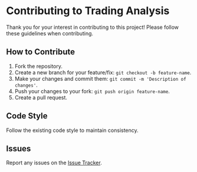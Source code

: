 # Contributing to Trading Analysis

Thank you for your interest in contributing to this project! Please follow these guidelines when contributing.

## How to Contribute

1. Fork the repository.
2. Create a new branch for your feature/fix: `git checkout -b feature-name`.
3. Make your changes and commit them: `git commit -m 'Description of changes'`.
4. Push your changes to your fork: `git push origin feature-name`.
5. Create a pull request.

## Code Style

Follow the existing code style to maintain consistency.

## Issues

Report any issues on the [Issue Tracker](https://github.com/pdiveesh/trading-analysis/issues).
